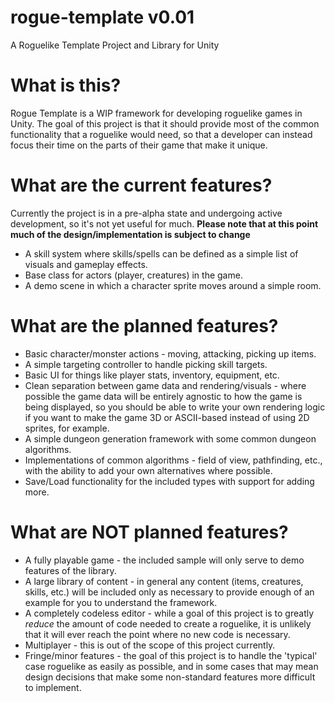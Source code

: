 # rogue-template v0.01
A Roguelike Template Project and Library for Unity

# What is this?
Rogue Template is a WIP framework for developing roguelike games in Unity.  The goal of this project is that it should provide most of the common functionality that a roguelike would need, so that a developer can instead focus their time on the parts of their game that make it unique.

# What are the current features?
Currently the project is in a pre-alpha state and undergoing active development, so it's not yet useful for much.
**Please note that at this point much of the design/implementation is subject to change**
* A skill system where skills/spells can be defined as a simple list of visuals and gameplay effects.
* Base class for actors (player, creatures) in the game.
* A demo scene in which a character sprite moves around a simple room.

# What are the planned features?
* Basic character/monster actions - moving, attacking, picking up items.
* A simple targeting controller to handle picking skill targets.
* Basic UI for things like player stats, inventory, equipment, etc.
* Clean separation between game data and rendering/visuals - where possible the game data will be entirely agnostic to how the game is being displayed, so you should be able to write your own rendering logic if you want to make the game 3D or ASCII-based instead of using 2D sprites, for example.
* A simple dungeon generation framework with some common dungeon algorithms.
* Implementations of common algorithms - field of view, pathfinding, etc., with the ability to add your own alternatives where possible.
* Save/Load functionality for the included types with support for adding more.

# What are NOT planned features?
* A fully playable game - the included sample will only serve to demo features of the library.
* A large library of content - in general any content (items, creatures, skills, etc.) will be included only as necessary to provide enough of an example for you to understand the framework. 
* A completely codeless editor - while a goal of this project is to greatly *reduce* the amount of code needed to create a roguelike, it is unlikely that it will ever reach the point where no new code is necessary.
* Multiplayer - this is out of the scope of this project currently.
* Fringe/minor features - the goal of this project is to handle the 'typical' case roguelike as easily as possible, and in some cases that may mean design decisions that make some non-standard features more difficult to implement.
